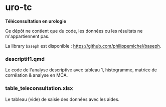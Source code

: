 # uro-tc

**Téléconsultation en urologie**

Ce dépôt ne contient que du code, les données ou les résultats ne m'appartiennent pas.

La library `baseph` est disponible : <https://github.com/philippemichel/baseph>.

### descriptif1.qmd
Le code de l'analyse descriptive avec tableau 1, histogramme, matrice de corrélation & analyse en MCA. 

### table_teleconsultation.xlsx
Le tableau (vide) de saisie des données avec les aides.
